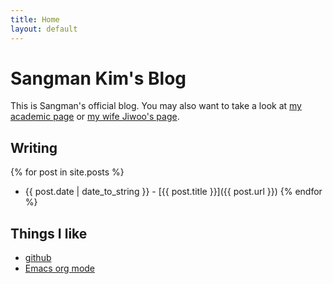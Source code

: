 ```yaml
---
title: Home
layout: default 
---
```


Sangman Kim's Blog
==================

This is Sangman's official blog. You may also want to take a look at [my academic page](http://cs.utexas.edu/~sangmank) or [my wife Jiwoo's page](http://www.cerc.utexas.edu/~jiwoo/). 

Writing
-------
 {% for post in site.posts %}
 * {{ post.date | date_to_string }} - [{{ post.title }}]({{ post.url }})
 {% endfor %}

Things I like
-------------
 * [github](http://www.github.com)
 * [Emacs org mode](http://orgmode.org/)

